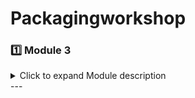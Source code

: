 # Packagingworkshop

### 1️⃣ Module 3

<details>
<summary>Click to expand Module description</summary>

# Labs: Thermal Simulation Of Semiconductor Packages With Ansys

Semiconductor Packaging Module 3
Lesson 1

![image](https://github.com/user-attachments/assets/8cd1264c-5b0a-4a06-93db-689560c33e63)

Lesson 2

![image](https://github.com/user-attachments/assets/cf6e3d74-b42e-44a1-b9c1-751f4181caf5)
![image](https://github.com/user-attachments/assets/f83a32c2-b6f7-449d-a25b-36aa62f6f7b9)
![image](https://github.com/user-attachments/assets/bec0b89f-7f62-4306-b64c-f0898230480b)
![image](https://github.com/user-attachments/assets/82c2a7bf-3a93-4d72-9ee0-cf69c9ed821f)
![image](https://github.com/user-attachments/assets/79b39211-2721-4a75-a938-6a53d19d967f)

Lesson 3

![image](https://github.com/user-attachments/assets/81b42cc6-60c9-4c80-bb50-d3605054da2e)
![image](https://github.com/user-attachments/assets/9b02f5b7-0eca-4f0c-a089-862768990ec7)
![image](https://github.com/user-attachments/assets/592d3528-4303-4c22-a037-d3aeee3c77d0)
![image](https://github.com/user-attachments/assets/c337ea51-befe-4d13-bcde-0407ac211699)
![image](https://github.com/user-attachments/assets/d4fb8cfb-e958-471b-949d-31cee17a26b9)
![image](https://github.com/user-attachments/assets/6c734974-8c5f-4615-aa8d-ce6195c01971)

Trace and source 1 removed to avoid boundary overlap.

![image](https://github.com/user-attachments/assets/221601df-86dc-488a-8768-b4f458e274e3)
![image](https://github.com/user-attachments/assets/a89185da-9fc1-440a-b102-829da7bfdd8b)

Monitors assigned to die, die underfill and substrate.

![image](https://github.com/user-attachments/assets/9ee078fa-bcc4-4e70-9d29-f7bd8dd70cc0)

Lesson 4

Mesh Generation Video

https://drive.google.com/file/d/1L_hi06VGdi5vPp84V2ZPHKLQV2i8shSS/view?usp=sharing

Analysis Validation done.

https://drive.google.com/file/d/1L_hi06VGdi5vPp84V2ZPHKLQV2i8shSS/view?usp=sharing
 
Regional mesh generation 

![image](https://github.com/user-attachments/assets/1beb0a25-2667-4d48-9a25-59930659a1d7)

Mesh regeneration

![image](https://github.com/user-attachments/assets/d3574ff0-8f47-474e-ae99-ab1b666a90e8)

Validation 

![image](https://github.com/user-attachments/assets/61306db1-8fd6-44d0-ad8d-5d6e03adf341)

Lesson 5

Regeneration of mesh after deleting the mesh region.

![image](https://github.com/user-attachments/assets/66f9679a-21f3-42c7-b714-59b8651030bb)
![image](https://github.com/user-attachments/assets/7612b2f6-d7a1-46c7-b9fc-2702b749a1f5)
![image](https://github.com/user-attachments/assets/c90eab03-662f-4d94-922b-4398c1a748fe)
![image](https://github.com/user-attachments/assets/9a12fe91-f359-4267-ae45-fef80a4e3a69)

Analyse all

![image](https://github.com/user-attachments/assets/c9496786-2787-4985-8514-57d975ef9a74)
![image](https://github.com/user-attachments/assets/173d09ee-2be6-464e-9f65-87e9c68a9160)
![image](https://github.com/user-attachments/assets/5413b1ce-34d3-4d0f-ae22-ce742264ba46)
![image](https://github.com/user-attachments/assets/8417753b-36bf-4914-83fd-7a61a36dbc9f)

Temperature Map

![image](https://github.com/user-attachments/assets/1f6792c3-4ad6-458f-8ac2-06e09b1938f2)
![image](https://github.com/user-attachments/assets/6c51556c-fa68-4c5d-a1e8-88ccc4a02731)

</details>
---
